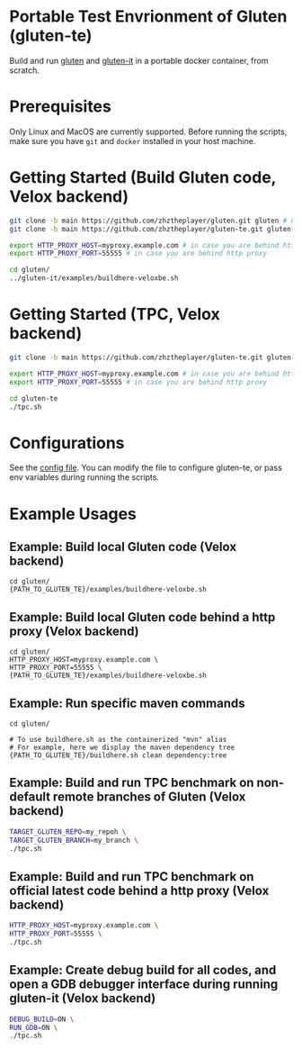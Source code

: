 # Portable Test Envrionment of Gluten (gluten-te)

Build and run [gluten](https://github.com/oap-project/gluten) and [gluten-it](https://github.com/zhztheplayer/gluten-it) in a portable docker container, from scratch.

# Prerequisites

Only Linux and MacOS are currently supported. Before running the scripts, make sure you have `git` and `docker` installed in your host machine.

# Getting Started (Build Gluten code, Velox backend)

```sh
git clone -b main https://github.com/zhztheplayer/gluten.git gluten # Gluten main code
git clone -b main https://github.com/zhztheplayer/gluten-te.git gluten-te # gluten-te code

export HTTP_PROXY_HOST=myproxy.example.com # in case you are behind http proxy
export HTTP_PROXY_PORT=55555 # in case you are behind http proxy

cd gluten/
../gluten-it/examples/buildhere-veloxbe.sh
```

# Getting Started (TPC, Velox backend)

```sh
git clone -b main https://github.com/zhztheplayer/gluten-te.git gluten-te

export HTTP_PROXY_HOST=myproxy.example.com # in case you are behind http proxy
export HTTP_PROXY_PORT=55555 # in case you are behind http proxy

cd gluten-te
./tpc.sh
```

# Configurations

See the [config file](https://github.com/zhztheplayer/gluten-te/blob/main/defaults.conf). You can modify the file to configure gluten-te, or pass env variables during running the scripts.

# Example Usages

## Example: Build local Gluten code (Velox backend)

```
cd gluten/
{PATH_TO_GLUTEN_TE}/examples/buildhere-veloxbe.sh
```

## Example: Build local Gluten code behind a http proxy (Velox backend)

```
cd gluten/
HTTP_PROXY_HOST=myproxy.example.com \
HTTP_PROXY_PORT=55555 \
{PATH_TO_GLUTEN_TE}/examples/buildhere-veloxbe.sh
```

## Example: Run specific maven commands

```
cd gluten/

# To use buildhere.sh as the containerized "mvn" alias
# For example, here we display the maven dependency tree
{PATH_TO_GLUTEN_TE}/buildhere.sh clean dependency:tree
```

## Example: Build and run TPC benchmark on non-default remote branches of Gluten (Velox backend)

```sh
TARGET_GLUTEN_REPO=my_repoh \
TARGET_GLUTEN_BRANCH=my_branch \
./tpc.sh
```

## Example: Build and run TPC benchmark on official latest code behind a http proxy (Velox backend)

```sh
HTTP_PROXY_HOST=myproxy.example.com \
HTTP_PROXY_PORT=55555 \
./tpc.sh
```

## Example: Create debug build for all codes, and open a GDB debugger interface during running gluten-it (Velox backend)

```sh
DEBUG_BUILD=ON \
RUN_GDB=ON \
./tpc.sh
```
